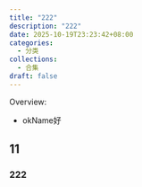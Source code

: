 ```yaml
---
title: "222"
description: "222"  
date: 2025-10-19T23:23:42+08:00
categories: 
  - 分类
collections: 
  - 合集
draft: false   
---
```


Overview:

- okName好

<!--more-->

## 11



### 222

